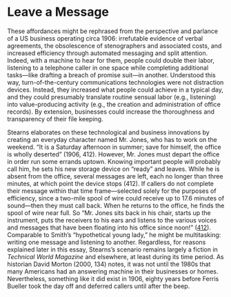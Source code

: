 # Leave a Message 

These affordances might be rephrased from the perspective and parlance of a US business operating circa 1906: irrefutable evidence of verbal agreements, the obsolescence of stenographers and associated costs, and increased efficiency through automated messaging and split attention. Indeed, with&nbsp;<span class="note" rev="scalar:has_note" resource="note17" rel="urn:scalar:version:28958">a machine to hear for them</span>, people could double their labor, listening to a telephone caller in one space while completing additional tasks—like drafting a breach of promise suit—in another. Understood this way, turn-of-the-century communications technologies were not distraction devices. Instead, they increased what people could achieve in a typical day, and they could presumably translate routine sensual labor (e.g., listening) into value-producing activity (e.g., the creation and administration of&nbsp;<span class="note" rev="scalar:has_note" resource="note18" rel="urn:scalar:version:28794">office records</span>). By extension, businesses could increase the thoroughness and transparency of their file keeping.&nbsp;<div>
</div><div>Stearns elaborates on these technological and business innovations by creating an everyday character named Mr. Jones, who has to work on the weekend. “It is a Saturday afternoon in summer; save for himself, the office is wholly deserted” (1906, 412). However, Mr. Jones must depart the office in order run some errands uptown. Knowing important people will probably call him, he sets his new storage device on “ready” and leaves. While he is absent from the office, several messages are left, each no longer than three minutes, at which point the device stops (412). If callers do not complete their message within that time frame—selected solely for the purposes of efficiency, since&nbsp;<span class="note" rev="scalar:has_note" resource="note19" rel="urn:scalar:version:28795">a two-mile spool of wire</span>&nbsp;could receive up to 17.6 minutes of sound—then they must call back. When he returns to the office, he finds the spool of wire near full. So “Mr. Jones sits back in his chair, starts up the instrument, puts the receivers to his ears and listens to the various voices and messages that have been floating into his office since noon!” (<a href="media/stearnsspool2.png" resource="media/stearnsspool2" rel="urn:scalar:version:28445" data-size="medium" data-align="right">412</a>). Comparable to Smith’s “hypothetical young lady,” he might be multitasking: writing one message and listening to another. Regardless, for reasons explained later in this essay, Stearns’s scenario remains largely a fiction in <i>Technical World Magazine</i> and elsewhere, at least during its time period. As historian David Morton (2000, 134) notes, it was not until the 1980s that many Americans had an answering machine in their businesses or homes. Nevertheless, something like it did exist in 1906, eighty years before Ferris Bueller took the day off and deferred callers until after the beep.</div>